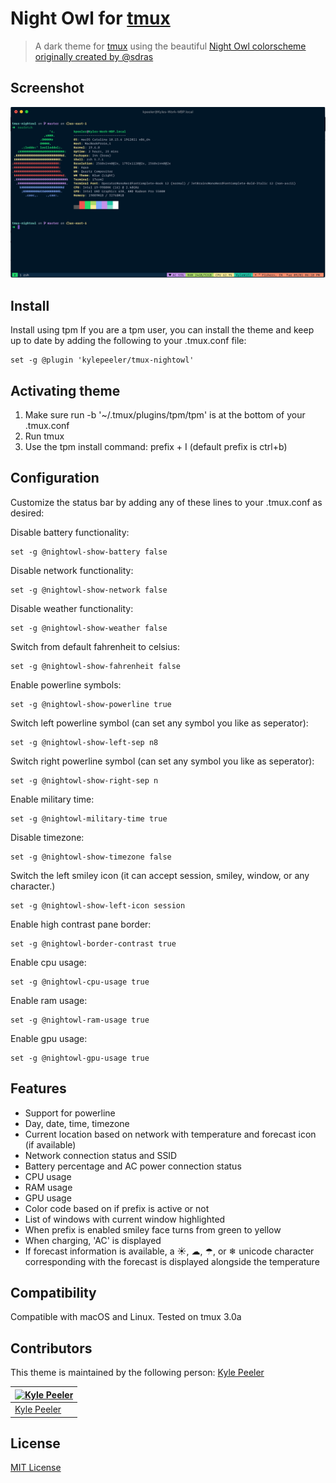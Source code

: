 # Night Owl for [tmux](https://github.com/tmux/tmux/wiki)

> A dark theme for [tmux](https://github.com/tmux/tmux/wiki) using the beautiful [Night Owl colorscheme originally created by @sdras](https://github.com/sdras/night-owl-vscode-theme)

## Screenshot

![Screenshot](./Screenshot.png)

## Install

Install using tpm
If you are a tpm user, you can install the theme and keep up to date by adding the following to your .tmux.conf file:

```shell
set -g @plugin 'kylepeeler/tmux-nightowl'
```

## Activating theme

1. Make sure run -b '~/.tmux/plugins/tpm/tpm' is at the bottom of your .tmux.conf
2. Run tmux
3. Use the tpm install command: prefix + I (default prefix is ctrl+b)

## Configuration

Customize the status bar by adding any of these lines to your .tmux.conf as desired:

Disable battery functionality:

```shell
set -g @nightowl-show-battery false
```

Disable network functionality:

```shell
set -g @nightowl-show-network false
```

Disable weather functionality:

```shell
set -g @nightowl-show-weather false
```

Switch from default fahrenheit to celsius:

```shell
set -g @nightowl-show-fahrenheit false
```

Enable powerline symbols:

```shell
set -g @nightowl-show-powerline true
```

Switch left powerline symbol (can set any symbol you like as seperator):

```shell
set -g @nightowl-show-left-sep n8
```

Switch right powerline symbol (can set any symbol you like as seperator):

```shell
set -g @nightowl-show-right-sep n
```

Enable military time:

```shell
set -g @nightowl-military-time true
```

Disable timezone:

```shell
set -g @nightowl-show-timezone false
```

Switch the left smiley icon (it can accept session, smiley, window, or any character.)

```shell
set -g @nightowl-show-left-icon session
```

Enable high contrast pane border:

```shell
set -g @nightowl-border-contrast true
```

Enable cpu usage:

```shell
set -g @nightowl-cpu-usage true
```

Enable ram usage:

```shell
set -g @nightowl-ram-usage true
```

Enable gpu usage:

```shell
set -g @nightowl-gpu-usage true
```

## Features

* Support for powerline
* Day, date, time, timezone
* Current location based on network with temperature and forecast icon (if available)
* Network connection status and SSID
* Battery percentage and AC power connection status
* CPU usage
* RAM usage
* GPU usage
* Color code based on if prefix is active or not
* List of windows with current window highlighted
* When prefix is enabled smiley face turns from green to yellow
* When charging, 'AC' is displayed
* If forecast information is available, a ☀, ☁, ☂, or ❄ unicode character corresponding with the forecast is displayed alongside the temperature

## Compatibility

Compatible with macOS and Linux. Tested on tmux 3.0a

## Contributors

This theme is maintained by the following person: [Kyle Peeler](https://github.com/kylepeeler)

[![Kyle Peeler](https://avatars0.githubusercontent.com/u/5497970?s=70&u=aa1e8f7a3007fe291e410a60b93dff32882ec6db&v=4)](https://github.com/kylepeeler) |
--- |
[Kyle Peeler](https://kylepeeler.codes) |

## License

[MIT License](./LICENSE)
